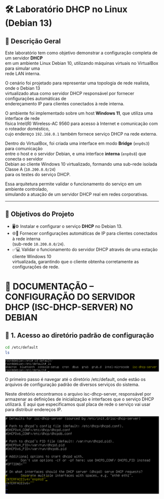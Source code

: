 # 🛠️ Laboratório DHCP no Linux (Debian 13)

## 📘 Descrição Geral

Este laboratório tem como objetivo demonstrar a configuração completa de um servidor **DHCP**  
em um ambiente Linux Debian 10, utilizando máquinas virtuais no VirtualBox para simular uma  
rede LAN interna.

O cenário foi projetado para representar uma topologia de rede realista, onde o Debian 13  
virtualizado atua como servidor DHCP responsável por fornecer configurações automáticas de  
endereçamento IP para clientes conectados à rede interna.

O ambiente foi implementado sobre um host **Windows 11**, que utiliza uma interface de rede  
física Intel(R) Wireless-AC 9560 para acesso à Internet e comunicação com o roteador doméstico,  
cujo endereço `192.168.0.1` também fornece serviço DHCP na rede externa.

Dentro do VirtualBox, foi criada uma interface em modo **Bridge** (`enp0s3`) para comunicação  
entre o host e o servidor Debian, e uma interface **interna** (`enp0s8`) que conecta o servidor  
Debian ao cliente Windows 10 virtualizado, formando uma sub-rede isolada Classe A (`10.200.0.0/24`)  
para os testes do serviço DHCP.

Essa arquitetura permite validar o funcionamento do serviço em um ambiente controlado,  
simulando a atuação de um servidor DHCP real em redes corporativas.

---

## 🧩 Objetivos do Projeto

- 🖥️⚙️ Instalar e configurar o serviço **DHCP** no Debian 13.  
- 🌐📡 Fornecer configurações automáticas de IP para clientes conectados à rede interna  
  (sub-rede `10.200.0.0/24`).  
- ✅💻 Validar o funcionamento do servidor DHCP através de uma estação cliente Windows 10  
  virtualizada, garantindo que o cliente obtenha corretamente as configurações de rede.


# 🧾 DOCUMENTAÇÃO – CONFIGURAÇÃO DO SERVIDOR DHCP (ISC-DHCP-SERVER) NO DEBIAN

## 🔹 1. Acesso ao diretório padrão de configuração



```bash
cd /etc/default
ls
```

![Acesso ao diretório padrão](imagem/imagem.png)

O primeiro passo é navegar até o diretório /etc/default, onde estão os arquivos de configuração 
padrão de diversos serviços do sistema. 

Neste diretório encontramos o arquivo isc-dhcp-server, responsável por armazenar as definições de 
inicialização e interfaces que o serviço DHCP utilizará. É aqui que especificamos qual placa de 
rede o serviço vai usar para distribuir endereços IP. 

![Configuração padrão](imagem/arquivo_configuração_padrão_placa_dhcp.png)
